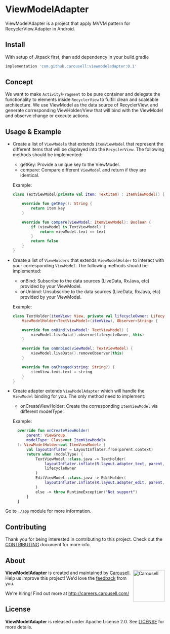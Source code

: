 # ViewModelAdapter

ViewModelAdapter is a project that apply MVVM pattern for RecyclerView.Adapter in Android.

## Install

With setup of Jitpack first, than add dependency in your build.gradle
```groovy
implementation 'com.github.carousell:viewmodeladapter:0.1'
```

## Concept

We want to make `Activity`/`Fragment` to be pure container and delegate the functionality to elements inside `RecyclerView` to fulfill clean and scaleable architecture.
We use ViewModel as the data source of RecyclerView, and generate corresponding ViewHolder/View that will bind with the ViewModel and observe change or execute actions.

## Usage & Example

- Create a list of `ViewModels` that extends `ItemViewModel` that represent the different items that will be displayed into the `RecyclerView`. The following methods should be implemented:
  - getKey: Provide a unique key to the ViewModel.
  - compare: Compare different `ViewModel` and return if they are identical.
    
  Example:
  ```kotlin
  class TextViewModel(private val item: TextItem) : ItemViewModel() {

      override fun getKey(): String {
          return item.key
      }
  
      override fun compare(viewModel: ItemViewModel): Boolean {
          if (viewModel is TextViewModel) {
              return viewModel.text == text
          }
          return false
      }
  }
  ```
- Create a list of `ViewHolders` that extends `ViewModelHolder` to interact with your corresponding `ViewModel`. The following methods should be implemented:
  - onBind: Subscribe to the data sources (LiveData, RxJava, etc) provided by your ViewModel.
  - onUnbind: Unsubscribe to the data sources (LiveData, RxJava, etc) provided by your ViewModel.
  
  Example:
  ```kotlin
  class TextHolder(itemView: View, private val lifecycleOwner: LifecycleOwner) :
      ViewModelHolder<TextViewModel>(itemView), Observer<String> {
  
      override fun onBind(viewModel: TextViewModel) {
          viewModel.liveData().observe(lifecycleOwner, this)
      }
  
      override fun onUnbind(viewModel: TextViewModel) {
          viewModel.liveData().removeObserver(this)
      }
  
      override fun onChanged(string: String?) {
          itemView.text.text = string
      }
  }
  ```
- Create adapter extends `ViewModelAdapter` which will handle the `ViewModel` binding for you.
  The only method need to implement:
  - onCreateViewHolder: Create the corresponding `ItemViewModel` via different modelType.
    
  Example:  
  ```kotlin
    override fun onCreateViewHolder(
        parent: ViewGroup,
        modelType: Class<out ItemViewModel>
    ): ViewModelHolder<out ItemViewModel> {
        val layoutInflater = LayoutInflater.from(parent.context)
        return when (modelType) {
            TextViewModel::class.java -> TextHolder(
                layoutInflater.inflate(R.layout.adapter_text, parent, false),
                lifecycleOwner
            )
            EditViewModel::class.java -> EditHolder(
                layoutInflater.inflate(R.layout.adapter_edit, parent, false)
            )
            else -> throw RuntimeException("Not support")
        }
    }
  ```
Go to `./app` module for more information.

## Contributing

Thank you for being interested in contributing to this project. Check out the [CONTRIBUTING](https://github.com/carousell/ViewModelAdapter/blob/master/CONTRIBUTING.md) document for more info.

## About

<a href="https://github.com/carousell/" target="_blank"><img src="https://avatars2.githubusercontent.com/u/3833591" width="100px" alt="Carousell" align="right"/></a>

**ViewModelAdapter** is created and maintained by [Carousell](https://carousell.com/). Help us improve this project! We'd love the [feedback](https://github.com/carousell/ViewModelAdapter/issues) from you.

We're hiring! Find out more at <http://careers.carousell.com/>

## License

**ViewModelAdapter** is released under Apache License 2.0.
See [LICENSE](https://github.com/carousell/ViewModelAdapter/blob/master/LICENSE) for more details.
